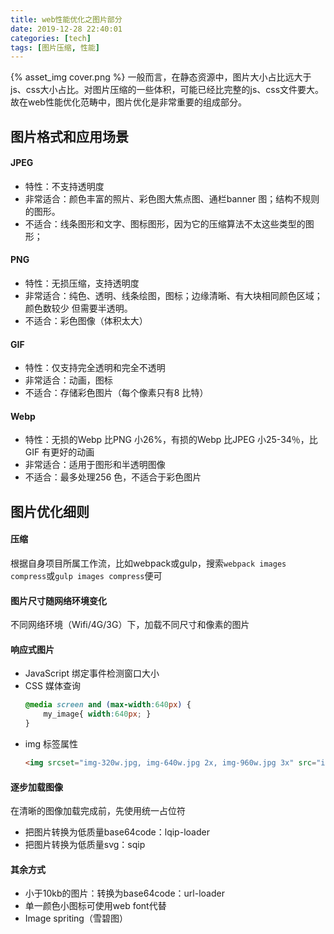 ```yaml
---
title: web性能优化之图片部分
date: 2019-12-28 22:40:01
categories: [tech]
tags: [图片压缩, 性能]
---
```


{% asset_img cover.png %}
一般而言，在静态资源中，图片大小占比远大于js、css大小占比。对图片压缩的一些体积，可能已经比完整的js、css文件要大。故在web性能优化范畴中，图片优化是非常重要的组成部分。

<escape><!-- more --></escape>

## 图⽚格式和应用场景

#### JPEG

- 特性：不支持透明度
- 非常适合：颜色丰富的照片、彩色图大焦点图、通栏banner 图；结构不规则的图形。
- 不适合：线条图形和文字、图标图形，因为它的压缩算法不太这些类型的图形；

#### PNG

- 特性：无损压缩，支持透明度
- 非常适合：纯色、透明、线条绘图，图标；边缘清晰、有大块相同颜色区域；颜色数较少
但需要半透明。
- 不适合：彩色图像（体积太大）

#### GIF

- 特性：仅支持完全透明和完全不透明
- 非常适合：动画，图标
- 不适合：存储彩色图片（每个像素只有8 比特）

#### Webp

- 特性：无损的Webp 比PNG 小26%，有损的Webp 比JPEG 小25-34％，比GIF 有更好的动画
- 非常适合：适用于图形和半透明图像
- 不适合：最多处理256 色，不适合于彩色图片

## 图片优化细则

#### 压缩

根据自身项目所属工作流，比如webpack或gulp，搜索`webpack images compress`或`gulp images compress`便可

#### 图片尺寸随网络环境变化

不同网络环境（Wifi/4G/3G）下，加载不同尺寸和像素的图片

#### 响应式图片

- JavaScript 绑定事件检测窗口大小
- CSS 媒体查询
    ```css
    @media screen and (max-width:640px) {
        my_image{ width:640px; }
    }
    ```
- img 标签属性
    ```html
    <img srcset="img-320w.jpg, img-640w.jpg 2x, img-960w.jpg 3x" src="img-960w.jpg" alt="img" /> （x 描述符：表示图像的设备像素比）
    ```

#### 逐步加载图像

在清晰的图像加载完成前，先使用统一占位符
- 把图片转换为低质量base64code：lqip-loader
- 把图片转换为低质量svg：sqip

#### 其余方式

- 小于10kb的图片：转换为base64code：url-loader
- 单一颜色小图标可使用web font代替
- Image spriting（雪碧图）
